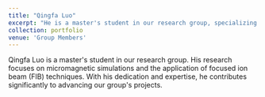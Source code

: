 ```yaml
---
title: "Qingfa Luo"
excerpt: "He is a master's student in our research group, specializing in micromagnetic simulations and FIB-related studies.<br/><img src='/images/lqf.jpg'>"
collection: portfolio
venue: 'Group Members'
---
```


Qingfa Luo is a master's student in our research group. His research focuses on micromagnetic simulations and the application of focused ion beam (FIB) techniques. With his dedication and expertise, he contributes significantly to advancing our group's projects.

